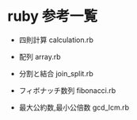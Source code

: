 
# ruby 参考一覧

- 四則計算
calculation.rb

- 配列 
array.rb

- 分割と結合
join_split.rb

- フィボナッチ数列
fibonacci.rb

- 最大公約数,最小公倍数
gcd_lcm.rb